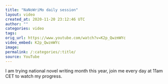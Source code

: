 ```yaml
---
title: "NaNoWriMo daily session"
layout: video
created_at: 2020-11-20 23:12:46 UTC
author: ""
categories: video
tags: 
orig_url: https://www.youtube.com/watch?v=K2p_QwzmWYc
video_embed: K2p_QwzmWYc
image:
permalink: /:categories/:title/
source: YouTube
---
```

I am trying national novel writing month this year, join me every day at 11am CET to watch my progress.